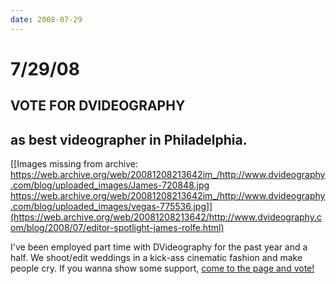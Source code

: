 ```yaml
---
date: 2008-07-29
---
```

# 7/29/08

## VOTE FOR DVIDEOGRAPHY

## as best videographer in Philadelphia.

[[Images missing from archive:
https://web.archive.org/web/20081208213642im_/http://www.dvideography.com/blog/uploaded_images/James-720848.jpg
https://web.archive.org/web/20081208213642im_/http://www.dvideography.com/blog/uploaded_images/vegas-775536.jpg]](https://web.archive.org/web/20081208213642/http://www.dvideography.com/blog/2008/07/editor-spotlight-james-rolfe.html)

I've been employed part time with DVideography for the past year and a half. We shoot/edit weddings in a kick-ass cinematic fashion and make people cry. If you wanna show some support, [come to the page and vote!](https://web.archive.org/web/20081208213642/http://www.dvideography.com/blog/2008/07/editor-spotlight-james-rolfe.html)